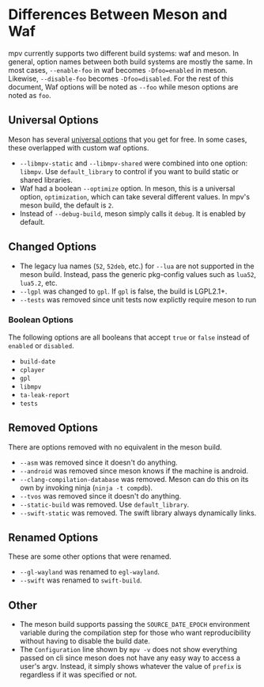 # Differences Between Meson and Waf

mpv currently supports two different build systems: waf and meson. In general,
option names between both build systems are mostly the same. In most cases,
``--enable-foo`` in waf becomes ``-Dfoo=enabled`` in meson. Likewise,
``--disable-foo`` becomes ``-Dfoo=disabled``.  For the rest of this document,
Waf options will be noted as ``--foo`` while meson options are noted as
``foo``.

## Universal Options

Meson has several [universal options](https://mesonbuild.com/Builtin-options.html#universal-options)
that you get for free. In some cases, these overlapped with custom waf options.

* ``--libmpv-static`` and ``--libmpv-shared`` were combined into one option:
  ``libmpv``. Use ``default_library`` to control if you want to build static or
  shared libraries.
* Waf had a boolean ``--optimize`` option. In meson, this is a universal option,
  ``optimization``, which can take several different values. In mpv's meson
  build, the default is ``2``.
* Instead of ``--debug-build``, meson simply calls it ``debug``. It is enabled
  by default.

## Changed Options

* The legacy lua names (``52``, ``52deb``, etc.) for ``--lua`` are not
  supported in the meson build. Instead, pass the generic pkg-config values
  such as ``lua52``, ``lua5.2``, etc.
* ``--lgpl`` was changed to ``gpl``. If ``gpl`` is false, the build is LGPL2.1+.
* ``--tests`` was removed since unit tests now explictly require meson to run

### Boolean Options

The following options are all booleans that accept ``true`` or ``false``
instead of ``enabled`` or ``disabled``.

* ``build-date``
* ``cplayer``
* ``gpl``
* ``libmpv``
* ``ta-leak-report``
* ``tests``

## Removed Options

There are options removed with no equivalent in the meson build.

* ``--asm`` was removed since it doesn't do anything.
* ``--android`` was removed since meson knows if the machine is android.
* ``--clang-compilation-database`` was removed. Meson can do this on its own
  by invoking ninja (``ninja -t compdb``).
* ``--tvos`` was removed since it doesn't do anything.
* ``--static-build`` was removed. Use ``default_library``.
* ``--swift-static`` was removed. The swift library always dynamically links.

## Renamed Options

These are some other options that were renamed.

* ``--gl-wayland`` was renamed to ``egl-wayland``.
* ``--swift`` was renamed to ``swift-build``.

## Other

* The meson build supports passing the ``SOURCE_DATE_EPOCH`` environment variable
during the compilation step for those who want reproducibility without having to
disable the build date.
* The ``Configuration`` line shown by ``mpv -v`` does not show everything passed on
cli since meson does not have any easy way to access a user's argv. Instead, it
simply shows whatever the value of ``prefix`` is regardless if it was specified
or not.
